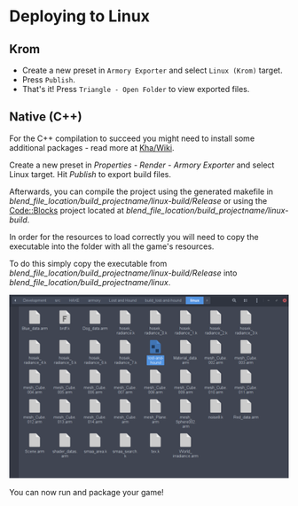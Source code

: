 # Deploying to Linux

## Krom

- Create a new preset in `Armory Exporter` and select `Linux (Krom)` target.
- Press `Publish`.
- That's it! Press `Triangle - Open Folder` to view exported files.

## Native (C++)

For the C++ compilation to succeed you might need to install some additional packages - read more at [Kha/Wiki](https://github.com/Kode/Kha/wiki/Linux).

Create a new preset in *Properties - Render - Armory Exporter* and select Linux target. Hit *Publish* to export build files.

Afterwards, you can compile the project using the generated makefile in *blend_file_location/build_projectname/linux-build/Release* or using the [Code::Blocks](http://codeblocks.org) project located at *blend_file_location/build_projectname/linux-build*.

In order for the resources to load correctly you will need to copy the executable into the folder with all the game's resources.

To do this simply copy the executable from *blend_file_location/build_projectname/linux-build/Release* into *blend_file_location/build_projectname/linux*.

![](/platforms/img/linux/1.png)

You can now run and package your game!
